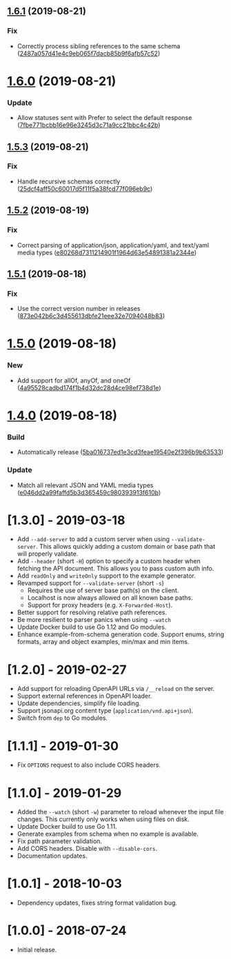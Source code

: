 ## [1.6.1](https://github.com/puppetlabs/apisprout/compare/v1.6.0...v1.6.1) (2019-08-21)


### Fix

* Correctly process sibling references to the same schema ([2487a057d41e4c9eb065f7dacb85b9f6afb57c52](https://github.com/puppetlabs/apisprout/commit/2487a057d41e4c9eb065f7dacb85b9f6afb57c52))

# [1.6.0](https://github.com/puppetlabs/apisprout/compare/v1.5.3...v1.6.0) (2019-08-21)


### Update

* Allow statuses sent with Prefer to select the default response ([7fbe771bcbb16e96e3245d3c71a9cc21bbc4c42b](https://github.com/puppetlabs/apisprout/commit/7fbe771bcbb16e96e3245d3c71a9cc21bbc4c42b))

## [1.5.3](https://github.com/puppetlabs/apisprout/compare/v1.5.2...v1.5.3) (2019-08-21)


### Fix

* Handle recursive schemas correctly ([25dcf4aff50c60017d5f11f5a38fcd77f096eb9c](https://github.com/puppetlabs/apisprout/commit/25dcf4aff50c60017d5f11f5a38fcd77f096eb9c))

## [1.5.2](https://github.com/puppetlabs/apisprout/compare/v1.5.1...v1.5.2) (2019-08-19)


### Fix

* Correct parsing of application/json, application/yaml, and text/yaml media types ([e80268d7311214901f1964d63e54891381a2344e](https://github.com/puppetlabs/apisprout/commit/e80268d7311214901f1964d63e54891381a2344e))

## [1.5.1](https://github.com/puppetlabs/apisprout/compare/v1.5.0...v1.5.1) (2019-08-18)


### Fix

* Use the correct version number in releases ([873e042b6c3d455613dbfe21eee32e7094048b83](https://github.com/puppetlabs/apisprout/commit/873e042b6c3d455613dbfe21eee32e7094048b83))

# [1.5.0](https://github.com/puppetlabs/apisprout/compare/v1.4.0...v1.5.0) (2019-08-18)


### New

* Add support for allOf, anyOf, and oneOf ([4a95528cadbd174f1b4d32dc28d4ce98ef738d1e](https://github.com/puppetlabs/apisprout/commit/4a95528cadbd174f1b4d32dc28d4ce98ef738d1e))

# [1.4.0](https://github.com/puppetlabs/apisprout/compare/v1.3.0...v1.4.0) (2019-08-18)


### Build

* Automatically release ([5ba016737ed1e3cd3feae19540e2f396b9b63533](https://github.com/puppetlabs/apisprout/commit/5ba016737ed1e3cd3feae19540e2f396b9b63533))

### Update

* Match all relevant JSON and YAML media types ([e046dd2a99faffd5b3d365459c980393913f610b](https://github.com/puppetlabs/apisprout/commit/e046dd2a99faffd5b3d365459c980393913f610b))

# [1.3.0] - 2019-03-18
- Add `--add-server` to add a custom server when using `--validate-server`.
  This allows quickly adding a custom domain or base path that will properly
  validate.
- Add `--header` (short `-H`) option to specify a custom header when fetching
  the API document. This allows you to pass custom auth info.
- Add `readOnly` and `writeOnly` support to the example generator.
- Revamped support for `--validate-server` (short `-s`)
  - Requires the use of server base path(s) on the client.
  - Localhost is now always allowed on all known base paths.
  - Support for proxy headers (e.g. `X-Forwarded-Host`).
- Better support for resolving relative path references.
- Be more resilient to parser panics when using `--watch`
- Update Docker build to use Go 1.12 and Go modules.
- Enhance example-from-schema generation code. Support enums, string formats,
  array and object examples, min/max and min items.

# [1.2.0] - 2019-02-27
- Add support for reloading OpenAPI URLs via `/__reload` on the server.
- Support external references in OpenAPI loader.
- Update dependencies, simplify file loading.
- Support jsonapi.org content type (`application/vnd.api+json`).
- Switch from `dep` to Go modules.

# [1.1.1] - 2019-01-30
- Fix `OPTIONS` request to also include CORS headers.

# [1.1.0] - 2019-01-29
- Added the `--watch` (short `-w`) parameter to reload whenever the input file
  changes. This currently only works when using files on disk.
- Update Docker build to use Go 1.11.
- Generate examples from schema when no example is available.
- Fix path parameter validation.
- Add CORS headers. Disable with `--disable-cors`.
- Documentation updates.

# [1.0.1] - 2018-10-03
- Dependency updates, fixes string format validation bug.

# [1.0.0] - 2018-07-24
- Initial release.

